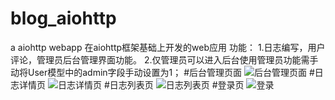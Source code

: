 # blog_aiohttp
a aiohttp webapp
在aiohttp框架基础上开发的web应用
功能：
1.日志编写，用户评论，管理员后台管理界面功能。
2.仅管理员可以进入后台使用管理员功能需手动将User模型中的admin字段手动设置为1；
#后台管理页面
![后台管理页面](https://github.com/ChennSun/myimg/blob/master/aiohttp/1.png)
#日志详情页
![日志详情页](https://github.com/ChennSun/myimg/blob/master/aiohttp/2.png)
#日志列表页
![日志列表页](https://github.com/ChennSun/myimg/blob/master/aiohttp/3.png)
#登录页
![登录](https://github.com/ChennSun/myimg/blob/master/aiohttp/3.png)
